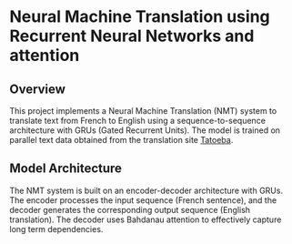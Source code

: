 # Neural Machine Translation using Recurrent Neural Networks and attention

## Overview

This project implements a Neural Machine Translation (NMT) system to translate text from French to English using a sequence-to-sequence architecture with GRUs (Gated Recurrent Units). The model is trained on parallel text data obtained from the translation site [Tatoeba](https://tatoeba.org/).

## Model Architecture

The NMT system is built on an encoder-decoder architecture with GRUs. The encoder processes the input sequence (French sentence), and the decoder generates the corresponding output sequence (English translation). The decoder uses Bahdanau attention to effectively capture long term dependencies.

